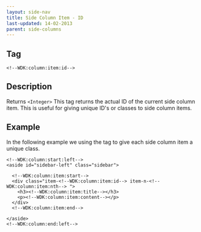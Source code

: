 ```yaml
---
layout: side-nav
title: Side Column Item - ID
last-updated: 14-02-2013
parent: side-columns
---
```


## Tag

`<!--WDK:column:item:id-->`

## Description

Returns `<Integer>`
This tag returns the actual ID of the current side column item. This is useful for giving unique ID's or classes to side column items.

## Example

In the following example we using the tag to give each side column item a unique class.

~~~
<!--WDK:column:start:left-->
<aside id="sidebar-left" class="sidebar">

  <!--WDK:column:item:start-->
  <div class="item-<!--WDK:column:item:id--> item-n-<!--WDK:column:item:nth--> ">
    <h3><!--WDK:column:item:title--></h3>
    <p><!--WDK:column:item:content--></p>
  </div>
  <!--WDK:column:item:end-->

</aside>
<!--WDK:column:end:left-->
~~~